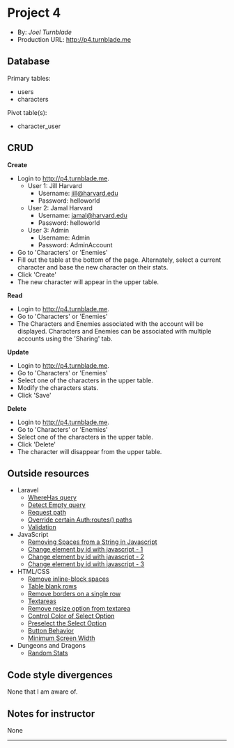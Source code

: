 # Project 4
+ By: *Joel Turnblade*
+ Production URL: <http://p4.turnblade.me>

## Database

Primary tables:
- users
- characters
  
Pivot table(s):
- character_user


## CRUD

__Create__
- Login to <http://p4.turnblade.me>.
  - User 1: Jill Harvard
    - Username: jill@harvard.edu
    - Password: helloworld
  - User 2: Jamal Harvard
    - Username: jamal@harvard.edu
    - Password: helloworld
  - User 3: Admin
    - Username: Admin
    - Password: AdminAccount
- Go to 'Characters' or 'Enemies'
- Fill out the table at the bottom of the page. Alternately, select a current character and base the new character on their stats.
- Click 'Create'
- The new character will appear in the upper table.
  
__Read__
- Login to <http://p4.turnblade.me>.
- Go to 'Characters' or 'Enemies'
- The Characters and Enemies associated with the account will be displayed. Characters and Enemies can be associated with multiple accounts using the 'Sharing' tab.
  
__Update__
- Login to <http://p4.turnblade.me>.
- Go to 'Characters' or 'Enemies'
- Select one of the characters in the upper table.
- Modify the characters stats.
- Click 'Save'
  
__Delete__
- Login to <http://p4.turnblade.me>.
- Go to 'Characters' or 'Enemies'
- Select one of the characters in the upper table.
- Click 'Delete'
- The character will disappear from the upper table.

## Outside resources

- Laravel
  - [WhereHas query](https://laravel.com/docs/5.6/eloquent-relationships)
  - [Detect Empty query](https://stackoverflow.com/questions/20563166/eloquent-collection-counting-and-detect-empty)
  - [Request path](https://laravel.com/api/4.2/Illuminate/Http/Request.html)
  - [Override certain Auth:routes() paths](https://stackoverflow.com/questions/42695917/laravel-5-4-disable-register-route)
  - [Validation](https://laravel.com/docs/5.6/validation#quick-displaying-the-validation-errors)
- JavaScript
  - [Removing Spaces from a String in Javascript](https://stackoverflow.com/questions/5963182/how-to-remove-spaces-from-a-string-using-javascript)
  - [Change element by id with javascript - 1](https://www.w3schools.com/js/js_htmldom_html.asp)
  - [Change element by id with javascript - 2](https://www.w3schools.com/jsref/event_onclick.asp)
  - [Change element by id with javascript - 3](https://www.w3schools.com/js/tryit.asp?filename=tryjs_function2)
- HTML/CSS
  - [Remove inline-block spaces](https://stackoverflow.com/questions/13013148/displaying-2-form-buttons-next-to-each-other-in-hidden-div)
  - [Table blank rows](https://stackoverflow.com/questions/9738876/inserting-a-blank-table-row-with-a-smaller-height)
  - [Remove borders on a single row](https://stackoverflow.com/questions/1241757/applying-borders-to-a-single-table-cell-when-using-border-collapse)
  - [Textareas](https://stackoverflow.com/questions/6262472/multiple-lines-of-input-in-input-type-text)
  - [Remove resize option from textarea](https://stackoverflow.com/questions/5235142/how-to-disable-resizable-property-of-textarea)
  - [Control Color of Select Option](https://stackoverflow.com/questions/19388011/how-to-change-colour-of-blue-highlight-on-select-box-dropdown)
  - [Preselect the Select Option](https://www.w3schools.com/jsref/tryit.asp?filename=tryjsref_select_selectedindex)
  - [Button Behavior](https://stackoverflow.com/questions/2825856/html-button-to-not-submit-form)
  - [Minimum Screen Width](https://stackoverflow.com/questions/3802455/min-width-in-window-resizing)
- Dungeons and Dragons
  - [Random Stats](http://dnd3rd.sourceforge.net)

## Code style divergences
None that I am aware of.

## Notes for instructor
None













--------------------------------------------------


























